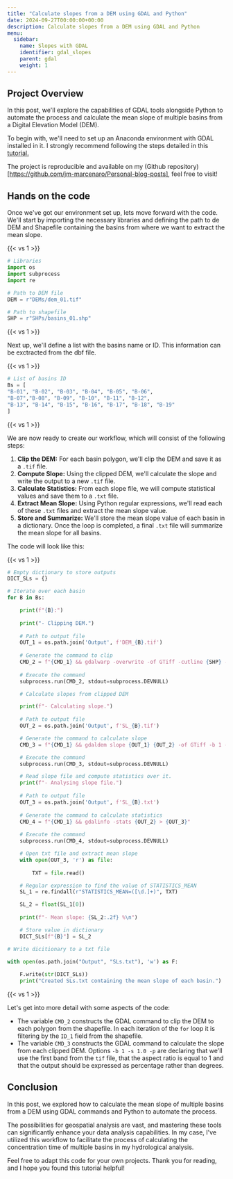 ```yaml
---
title: "Calculate slopes from a DEM using GDAL and Python"
date: 2024-09-27T00:00:00+00:00
description: Calculate slopes from a DEM using GDAL and Python
menu:
  sidebar:
    name: Slopes with GDAL
    identifier: gdal_slopes
    parent: gdal
    weight: 1
---
```


## Project Overview

In this post, we'll explore the capabilities of GDAL tools alongside Python to automate the process and calculate the mean slope of multiple basins from a Digital Elevation Model (DEM).

To begin with, we'll need to set up an Anaconda environment with GDAL installed in it. I strongly recommend following the steps detailed in this [tutorial.](https://courses.spatialthoughts.com/gdal-tools.html#setting-up-the-environment)

The project is reproducible and available on my (Github repository)[https://github.com/jm-marcenaro/Personal-blog-posts], feel free to visit!

## Hands on the code
Once we've got our environment set up, lets move forward with the code. We'll start by importing the necessary libraries and defining the path to de DEM and Shapefile containing the basins from where we want to extract the mean slope.

{{< vs 1 >}}
```python
# Libraries
import os
import subprocess
import re

# Path to DEM file
DEM = r"DEMs/dem_01.tif"

# Path to shapefile
SHP = r"SHPs/basins_01.shp"
```
{{< vs 1 >}}

Next up, we'll define a list with the basins name or ID. This information can be exctracted from the dbf file.

{{< vs 1 >}}
```python
# List of basins ID
Bs = [
"B-01", "B-02", "B-03", "B-04", "B-05", "B-06",
"B-07","B-08", "B-09", "B-10", "B-11", "B-12",
"B-13", "B-14", "B-15", "B-16", "B-17", "B-18", "B-19"
]
```
{{< vs 1 >}}

We are now ready to create our workflow, which will consist of the following steps:

1. **Clip the DEM:** For each basin polygon, we'll clip the DEM and save it as a `.tif` file.
2. **Compute Slope:** Using the clipped DEM, we'll calculate the slope and write the output to a new `.tif` file.
3. **Calculate Statistics:** From each slope file, we will compute statistical values and save them to a `.txt` file.
4. **Extract Mean Slope:** Using Python regular expressions, we'll read each of these `.txt` files and extract the mean slope value.
5. **Store and Summarize:** We'll store the mean slope value of each basin in a dictionary. Once the loop is completed, a final `.txt` file will summarize the mean slope for all basins.

The code will look like this:

{{< vs 1 >}}
```python
# Empty dictionary to store outputs
DICT_SLs = {}

# Iterate over each basin
for B in Bs:

    print(f"{B}:")
    
    print("- Clipping DEM.")
            
    # Path to output file
    OUT_1 = os.path.join('Output', f'DEM_{B}.tif')
    
    # Generate the command to clip
    CMD_2 = f"{CMD_1} && gdalwarp -overwrite -of GTiff -cutline {SHP} -cwhere \"ID_1='{B}'\" -dstnodata -9999 -crop_to_cutline {DEM} {OUT_1}"
    
    # Execute the command
    subprocess.run(CMD_2, stdout=subprocess.DEVNULL)

    # Calculate slopes from clipped DEM

    print(f"- Calculating slope.")
    
    # Path to output file
    OUT_2 = os.path.join('Output', f'SL_{B}.tif')

    # Generate the command to calculate slope
    CMD_3 = f"{CMD_1} && gdaldem slope {OUT_1} {OUT_2} -of GTiff -b 1 -s 1.0 -p"

    # Execute the command
    subprocess.run(CMD_3, stdout=subprocess.DEVNULL)

    # Read slope file and compute statistics over it.
    print(f"- Analysing slope file.")
    
    # Path to output file
    OUT_3 = os.path.join('Output', f'SL_{B}.txt')
    
    # Generate the command to calculate statistics
    CMD_4 = f"{CMD_1} && gdalinfo -stats {OUT_2} > {OUT_3}"
    
    # Execute the command
    subprocess.run(CMD_4, stdout=subprocess.DEVNULL)

    # Open txt file and extract mean slope
    with open(OUT_3, 'r') as file:
        
        TXT = file.read()

    # Regular expression to find the value of STATISTICS_MEAN
    SL_1 = re.findall(r"STATISTICS_MEAN=([\d.]+)", TXT)

    SL_2 = float(SL_1[0])
    
    print(f"- Mean slope: {SL_2:.2f} %\n")

    # Store value in dictionary
    DICT_SLs[f"{B}"] = SL_2

# Write dicitionary to a txt file

with open(os.path.join("Output", "SLs.txt"), 'w') as F:
    
    F.write(str(DICT_SLs))
    print("Created SLs.txt containing the mean slope of each basin.")
```
{{< vs 1 >}}

Let's get into more detail with some aspects of the code:
- The variable `CMD_2` constructs the GDAL command to clip the DEM to each polygon from the shapefile. In each iteration of the `for` loop it is filtering by the `ID_1` field from the shapefile.
- The variable `CMD_3` constructs the GDAL command to calculate the slope from each clipped DEM. Options `-b 1 -s 1.0 -p` are declaring that we'll use the first band from the `tif` file, that the aspect ratio is equal to 1 and that the output should be expressed as percentage rather than degrees.

## Conclusion

In this post, we explored how to calculate the mean slope of multiple basins from a DEM using GDAL commands and Python to automate the process.

The possibilities for geospatial analysis are vast, and mastering these tools can significantly enhance your data analysis capabilities. In my case, I've utilized this workflow to facilitate the process of calculating the concentration time of multiple basins in my hydrological analysis.

Feel free to adapt this code for your own projects. Thank you for reading, and I hope you found this tutorial helpful!